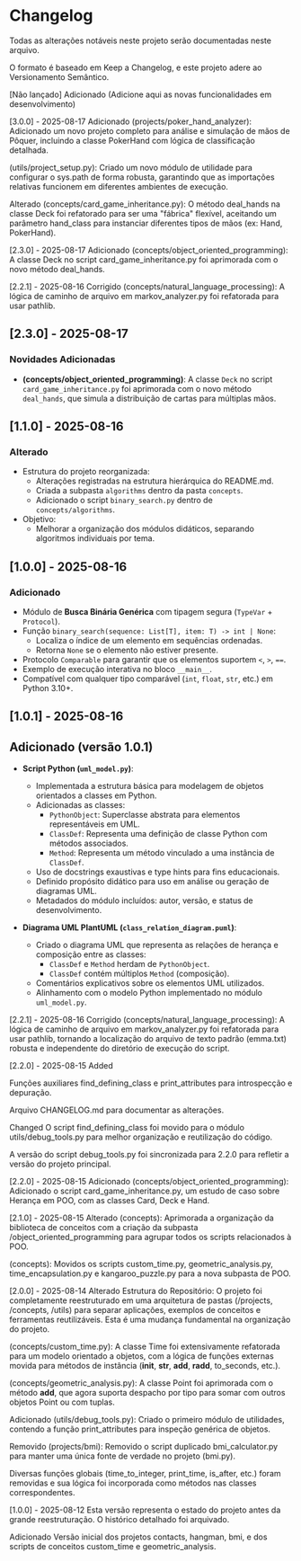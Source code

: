 # Changelog

Todas as alterações notáveis neste projeto serão documentadas neste arquivo.

O formato é baseado em Keep a Changelog,
e este projeto adere ao Versionamento Semântico.

[Não lançado]
Adicionado
(Adicione aqui as novas funcionalidades em desenvolvimento)

[3.0.0] - 2025-08-17
Adicionado
(projects/poker_hand_analyzer): Adicionado um novo projeto completo para análise e simulação de mãos de Pôquer, incluindo a classe PokerHand com lógica de classificação detalhada.

(utils/project_setup.py): Criado um novo módulo de utilidade para configurar o sys.path de forma robusta, garantindo que as importações relativas funcionem em diferentes ambientes de execução.

Alterado
(concepts/card_game_inheritance.py): O método deal_hands na classe Deck foi refatorado para ser uma "fábrica" flexível, aceitando um parâmetro hand_class para instanciar diferentes tipos de mãos (ex: Hand, PokerHand).

[2.3.0] - 2025-08-17
Adicionado
(concepts/object_oriented_programming): A classe Deck no script card_game_inheritance.py foi aprimorada com o novo método deal_hands.

[2.2.1] - 2025-08-16
Corrigido
(concepts/natural_language_processing): A lógica de caminho de arquivo em markov_analyzer.py foi refatorada para usar pathlib.

## [2.3.0] - 2025-08-17

### Novidades Adicionadas

- **(concepts/object_oriented_programming)**: A classe `Deck` no script `card_game_inheritance.py` foi aprimorada com o novo método `deal_hands`, que simula a distribuição de cartas para múltiplas mãos.

## [1.1.0] - 2025-08-16

### Alterado

- Estrutura do projeto reorganizada:
  - Alterações registradas na estrutura hierárquica do README.md.
  - Criada a subpasta `algorithms` dentro da pasta `concepts`.
  - Adicionado o script `binary_search.py` dentro de `concepts/algorithms`.
- Objetivo:
  - Melhorar a organização dos módulos didáticos, separando algoritmos individuais por tema.

## [1.0.0] - 2025-08-16

### Adicionado

- Módulo de **Busca Binária Genérica** com tipagem segura (`TypeVar` + `Protocol`).
- Função `binary_search(sequence: List[T], item: T) -> int | None`:
  - Localiza o índice de um elemento em sequências ordenadas.
  - Retorna `None` se o elemento não estiver presente.
- Protocolo `Comparable` para garantir que os elementos suportem `<`, `>`, `==`.
- Exemplo de execução interativa no bloco `__main__`.
- Compatível com qualquer tipo comparável (`int`, `float`, `str`, etc.) em Python 3.10+.

## [1.0.1] - 2025-08-16

## Adicionado (versão 1.0.1)

- **Script Python (`uml_model.py`)**:
  - Implementada a estrutura básica para modelagem de objetos orientados a classes em Python.
  - Adicionadas as classes:
    - `PythonObject`: Superclasse abstrata para elementos representáveis em UML.
    - `ClassDef`: Representa uma definição de classe Python com métodos associados.
    - `Method`: Representa um método vinculado a uma instância de `ClassDef`.
  - Uso de docstrings exaustivas e type hints para fins educacionais.
  - Definido propósito didático para uso em análise ou geração de diagramas UML.
  - Metadados do módulo incluídos: autor, versão, e status de desenvolvimento.

- **Diagrama UML PlantUML (`class_relation_diagram.puml`)**:
  - Criado o diagrama UML que representa as relações de herança e composição entre as classes:
    - `ClassDef` e `Method` herdam de `PythonObject`.
    - `ClassDef` contém múltiplos `Method` (composição).
  - Comentários explicativos sobre os elementos UML utilizados.
  - Alinhamento com o modelo Python implementado no módulo `uml_model.py`.

[2.2.1] - 2025-08-16
Corrigido
(concepts/natural_language_processing): A lógica de caminho de arquivo em markov_analyzer.py foi refatorada para usar pathlib, tornando a localização do arquivo de texto padrão (emma.txt) robusta e independente do diretório de execução do script.

[2.2.0] - 2025-08-15
Added

Funções auxiliares find_defining_class e print_attributes para introspecção e depuração.

Arquivo CHANGELOG.md para documentar as alterações.

Changed
O script find_defining_class foi movido para o módulo utils/debug_tools.py para melhor organização e reutilização do código.

A versão do script debug_tools.py foi sincronizada para 2.2.0 para refletir a versão do projeto principal.

[2.2.0] - 2025-08-15
Adicionado
(concepts/object_oriented_programming): Adicionado o script card_game_inheritance.py, um estudo de caso sobre Herança em POO, com as classes Card, Deck e Hand.

[2.1.0] - 2025-08-15
Alterado
(concepts): Aprimorada a organização da biblioteca de conceitos com a criação da subpasta /object_oriented_programming para agrupar todos os scripts relacionados à POO.

(concepts): Movidos os scripts custom_time.py, geometric_analysis.py, time_encapsulation.py e kangaroo_puzzle.py para a nova subpasta de POO.

[2.0.0] - 2025-08-14
Alterado
Estrutura do Repositório: O projeto foi completamente reestruturado em uma arquitetura de pastas (/projects, /concepts, /utils) para separar aplicações, exemplos de conceitos e ferramentas reutilizáveis. Esta é uma mudança fundamental na organização do projeto.

(concepts/custom_time.py): A classe Time foi extensivamente refatorada para um modelo orientado a objetos, com a lógica de funções externas movida para métodos de instância (**init**, **str**, **add**, **radd**, to_seconds, etc.).

(concepts/geometric_analysis.py): A classe Point foi aprimorada com o método **add**, que agora suporta despacho por tipo para somar com outros objetos Point ou com tuplas.

Adicionado
(utils/debug_tools.py): Criado o primeiro módulo de utilidades, contendo a função print_attributes para inspeção genérica de objetos.

Removido
(projects/bmi): Removido o script duplicado bmi_calculator.py para manter uma única fonte de verdade no projeto (bmi.py).

Diversas funções globais (time_to_integer, print_time, is_after, etc.) foram removidas e sua lógica foi incorporada como métodos nas classes correspondentes.

[1.0.0] - 2025-08-12
Esta versão representa o estado do projeto antes da grande reestruturação. O histórico detalhado foi arquivado.

Adicionado
Versão inicial dos projetos contacts, hangman, bmi, e dos scripts de conceitos custom_time e geometric_analysis.
